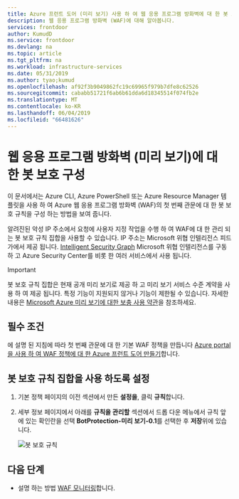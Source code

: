 ```yaml
---
title: Azure 프런트 도어 (미리 보기) 사용 하 여 웹 응용 프로그램 방화벽에 대 한 봇 보호를 구성 합니다.
description: 웹 응용 프로그램 방화벽 (WAF)에 대해 알아봅니다.
services: frontdoor
author: KumudD
ms.service: frontdoor
ms.devlang: na
ms.topic: article
ms.tgt_pltfrm: na
ms.workload: infrastructure-services
ms.date: 05/31/2019
ms.author: tyao;kumud
ms.openlocfilehash: af92f3b9049862fc19c69965f979b7dfe8c62526
ms.sourcegitcommit: cababb51721f6ab6b61dda6d18345514f074fb2e
ms.translationtype: MT
ms.contentlocale: ko-KR
ms.lasthandoff: 06/04/2019
ms.locfileid: "66481626"
---
```

# <a name="configure-bot-protection-for-web-application-firewall-preview"></a>웹 응용 프로그램 방화벽 (미리 보기)에 대 한 봇 보호 구성
이 문서에서는 Azure CLI, Azure PowerShell 또는 Azure Resource Manager 템플릿을 사용 하 여 Azure 웹 응용 프로그램 방화벽 (WAF)의 첫 번째 관문에 대 한 봇 보호 규칙을 구성 하는 방법을 보여 줍니다.

알려진된 악성 IP 주소에서 요청에 사용자 지정 작업을 수행 하 여 WAF에 대 한 관리 되는 봇 보호 규칙 집합을 사용할 수 있습니다. IP 주소는 Microsoft 위협 인텔리전스 피드가에서 제공 됩니다. [Intelligent Security Graph](https://www.microsoft.com/security/operations/intelligence) Microsoft 위협 인텔리전스를 구동 하 고 Azure Security Center를 비롯 한 여러 서비스에서 사용 됩니다.

> [!IMPORTANT]
> 봇 보호 규칙 집합은 현재 공개 미리 보기로 제공 하 고 미리 보기 서비스 수준 계약을 사용 하 여 제공 됩니다. 특정 기능이 지원되지 않거나 기능이 제한될 수 있습니다.  자세한 내용은 [Microsoft Azure 미리 보기에 대한 보충 사용 약관](https://azure.microsoft.com/support/legal/preview-supplemental-terms/)을 참조하세요.

## <a name="prerequisites"></a>필수 조건

에 설명 된 지침에 따라 첫 번째 관문에 대 한 기본 WAF 정책을 만듭니다 [Azure portal을 사용 하 여 WAF 정책에 대 한 Azure 프런트 도어 만들기](waf-front-door-create-portal.md)합니다.

## <a name="enable-bot-protection-rule-set"></a>봇 보호 규칙 집합을 사용 하도록 설정

1. 기본 정책 페이지의 이전 섹션에서 만든 **설정을**, 클릭 **규칙**합니다.
2. 세부 정보 페이지에서 아래를 **규칙을 관리할** 섹션에서 드롭 다운 메뉴에서 규칙 앞에 있는 확인란을 선택 **BotProtection-미리 보기-0.1**를 선택한 후 **저장**위에 있습니다.
    
   ![봇 보호 규칙](./media/waf-front-door-configure-bot-protection/botprotect2.png)

## <a name="next-steps"></a>다음 단계

- 설명 하는 방법 [WAF 모니터링](waf-front-door-monitor.md)합니다.
